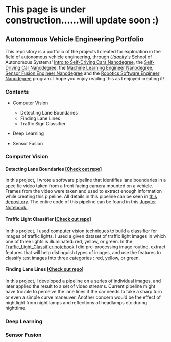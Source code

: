 #  This page is under construction......will update soon :)

## Autonomous Vehicle Engineering Portfolio 

This repository is a portfolio of the projects I created for exploration in the field of autonomous vehicle engineering, through [*Udacity's*](https://www.udacity.com/) School of Autonomous Systems' [Intro to Self-Driving Cars Nanodegree,](https://www.udacity.com/course/intro-to-self-driving-cars--nd113) the [Self-Driving Car Nanodegree](https://www.udacity.com/course/self-driving-car-engineer-nanodegree--nd013), the [Machine Learning Engineer Nanodegree](https://www.udacity.com/course/machine-learning-engineer-nanodegree--nd009t), [Sensor Fusion Engineer Nanodegree](https://www.udacity.com/course/sensor-fusion-engineer-nanodegree--nd313) and the [Robotics Software Engineer Nanodegree](https://www.udacity.com/course/robotics-software-engineer--nd209) program. 
I hope you enjoy reading this as I enjoyed creating it! 

### Contents

- Computer Vision
   - Detecting Lane Boundaries
   - Finding Lane Lines
   - Traffic Sign Classifier

- Deep Learning

- Sensor Fusion

 
  
### Computer Vision 
#### **Detecting Lane Boundaries**  [[Check out repo]](https://github.com/Arina-W/Detecting-Lane-Boundaries)
In this project, I wrote a software pipeline that identifies lane boundaries in a specific video taken from a front facing camera mounted on a vehicle. Frames from the video were  taken and used to extract enough information while creating this pipeline. All details in this pipeline can be seen in [this depository](https://github.com/Arina-W/Detecting-Lane-Boundaries). The entire code of this pipeline can be found in this [Jupyter Notebook.](http://localhost:8889/notebooks/PycharmProjects/P2/CarND-Advanced-Lane-Lines-master/AdvancedLaneFinding.ipynb)

#### **Traffic Light Classifier**   [[Check out repo]](https://github.com/Arina-W/Traffic_Light_Classifier)
In this project, I used computer vision techniques to build a classifier for images of traffic lights.
I used a given dataset of traffic light images in which one of three lights is illuminated: red, yellow, or green.
In the [Traffic_Light_Classifier notebook](https://github.com/Arina-W/Traffic_Light_Classifier/blob/master/Traffic_Light_Classifier.ipynb) I did
pre-processing image routine, extract features that will help distinguish types of images, and use the features to classify test images into three 
categories : red, yellow, or green. 

#### **Finding Lane Lines**   [[Check out repo]](https://github.com/Arina-W/Finding-Lane-Lines)
In this project, I developed a pipeline on a series of individual images, and later applied the result to a set of video streams.
Current pipeline might have trouble to perceive the lane lines if the car needs to take a sharp turn
or even a simple curve maneuver. Another concern would be the effect of nightlight from night lamps and reflections of headlamps etc
during nighttime. 




### Deep Learning
 

### Sensor Fusion


### 
